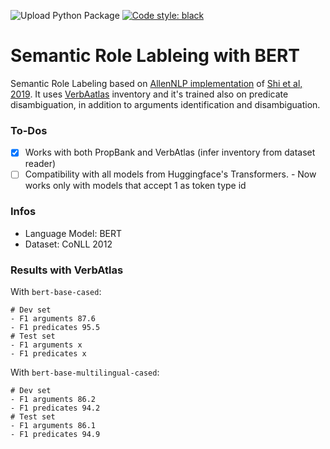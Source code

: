 ![Upload Python Package](https://github.com/Riccorl/srl-bert-verbatlas/workflows/Upload%20Python%20Package/badge.svg)
[![Code style: black](https://img.shields.io/badge/code%20style-black-000000.svg)](https://github.com/psf/black)

# Semantic Role Lableing with BERT

Semantic Role Labeling based on [AllenNLP implementation](https://demo.allennlp.org/semantic-role-labeling) of [Shi et al, 2019](https://arxiv.org/abs/1904.05255). It uses [VerbAatlas](http://verbatlas.org/) inventory and it's trained also on predicate disambiguation, in addition to arguments identification and disambiguation.

### To-Dos

- [x] Works with both PropBank and VerbAtlas (infer inventory from dataset reader)
- [ ] Compatibility with all models from Huggingface's Transformers.
        - Now works only with models that accept 1 as token type id 

### Infos

- Language Model: BERT
- Dataset: CoNLL 2012


### Results with VerbAtlas

With `bert-base-cased`:
```
# Dev set
- F1 arguments 87.6
- F1 predicates 95.5
# Test set
- F1 arguments x
- F1 predicates x
```

With `bert-base-multilingual-cased`:
```
# Dev set
- F1 arguments 86.2
- F1 predicates 94.2
# Test set
- F1 arguments 86.1
- F1 predicates 94.9
```
